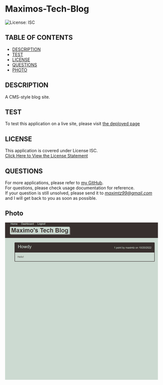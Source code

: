 # Maximos-Tech-Blog

![License: ISC](https://img.shields.io/badge/License-ISC-blue.svg)

## TABLE OF CONTENTS

- [DESCRIPTION](#description)<br>
- [TEST](#test)<br>
- [LICENSE](#license)<br>
- [QUESTIONS](#questions)<br>
- [PHOTO](#photo)

## DESCRIPTION

A CMS-style blog site.

## TEST

To test this application on a live site, please visit [the deployed page](https://maximos-tech-blog.herokuapp.com/)

## LICENSE

This application is covered under License ISC.<br>
[Click Here to View the License Statement](https://opensource.org/licenses/ISC)<br>

## QUESTIONS

For more applications, please refer to [my GitHub](https://github.com/maximtz13).<br>
For questions, please check usage documentation for reference.<br>
If your question is still unsolved, please send it to *maximtz99@gmail.com* and I will get back to you as soon as possible.

## Photo

!["Sample Photo"](<./assets/img/Screenshot (36).png>)
